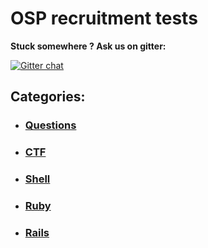 # OSP recruitment tests

**Stuck somewhere ? Ask us on gitter:**

[![Gitter chat](https://badges.gitter.im/open-source-politics/org.png)](https://gitter.im/open-source-politics/Lobby)


## Categories:
* ### [Questions](./questions/README.md)
* ### [CTF](./CTF/README.md)
* ### [Shell](shell/README.md)
* ### [Ruby](./ruby/README.md)
* ### [Rails](./rails/README.md)
